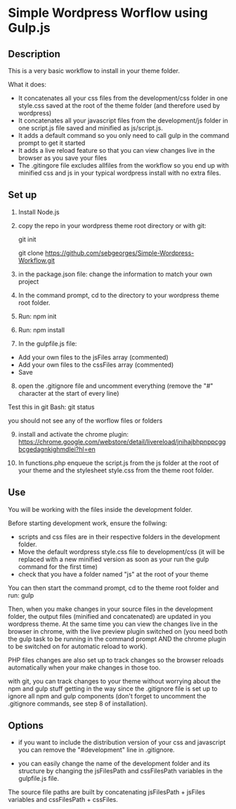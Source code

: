 # Simple Wordpress Worflow using Gulp.js

## Description

This is a very basic workflow to install in your theme folder.

What it does:
- It concatenates all your css files from the development/css folder in one style.css saved at the root of the theme folder (and therefore used by wordpress)
- It concatenates all your javascript files from the development/js folder in one script.js file saved and minified as js/script.js.
- It adds a default command so you only need to call gulp in the command prompt to get it started
- It adds a live reload feature so that you can view changes live in the browser as you save your files
- The .gitingore file excludes allfiles from the workflow so you end up with minified css and js in your typical wordpress install with no extra files.

## Set up

1. Install Node.js

2. copy the repo in your wordpress theme root directory or with git:

    git init
    
    git clone https://github.com/sebgeorges/Simple-Wordpress-Workflow.git

3. in the package.json file:
change the information to match your own project

4. In the command prompt, cd to the 
directory to your wordpress theme root folder.

5. Run:
    npm init
    
6. Run:
    npm install
    
7. In the gulpfile.js file:
- Add your own files to the jsFiles array (commented)
- Add your own files to the cssFiles array (commented)
- Save


8. open the .gitignore file and uncomment everything (remove the "#" character at the start of every line)

Test this in git Bash:
    git status
    
you should not see any of the worflow files or folders

9. install and activate the chrome plugin:
https://chrome.google.com/webstore/detail/livereload/jnihajbhpnppcggbcgedagnkighmdlei?hl=en
    
10. In functions.php enqueue the script.js from the js folder at the root of your theme and the stylesheet style.css from the theme root folder.


## Use

You will be working with the files inside the development folder.

Before starting development work, ensure the follwing:
- scripts and css files are in their respective folders in the development folder. 
- Move the default wordpress style.css file to development/css (it will be replaced with a new minified version as soon as your run the gulp command for the first time)
- check that you have a folder named "js" at the root of your theme

You can then start the command prompt, cd to the theme root folder and run:
    gulp

Then, when you make changes in your source files in the development folder, the output files (minified and concatenated) are updated in you wordpress theme. At the same time you can view the changes live in the browser in chrome, with the live preview plugin switched on (you need both the gulp task to be running in the command prompt AND the chrome plugin to be switched on for automatic reload to work).

PHP files changes are also set up to track changes so the browser reloads automatically when your make changes in those too.

with git, you can track changes to your theme without worrying about the npm and gulp stuff getting in the way since the .gitignore file is set up to ignore all npm and gulp components (don't forget to uncomment the .gitignore commands, see step 8 of installation).

## Options

- if you want to include the distribution version of your css and javascript you can remove the "#development" line in .gitignore.

- you can easily change the name of the development folder and its structure by changing the jsFilesPath and cssFilesPath variables in the gulpfile.js file.

The source file paths are built by concatenating jsFilesPath + jsFiles variables and cssFilesPath + cssFiles.




